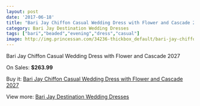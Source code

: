 ```yaml
---
layout: post
date: '2017-06-18'
title: "Bari Jay Chiffon Casual Wedding Dress with Flower and Cascade 2027"
category: Bari Jay Destination Wedding Dresses
tags: ["bari","beaded","evening","dress","casual"]
image: http://img.princessan.com/34236-thickbox_default/bari-jay-chiffon-casual-wedding-dress-with-flower-and-cascade-2027.jpg
---
```

Bari Jay Chiffon Casual Wedding Dress with Flower and Cascade 2027

On Sales: **$263.99**
<a href="https://www.princessan.com/en/16017-bari-jay-chiffon-casual-wedding-dress-with-flower-and-cascade-2027.html"><amp-img layout="responsive" width="600" height="600" src="//img.princessan.com/34236-thickbox_default/bari-jay-chiffon-casual-wedding-dress-with-flower-and-cascade-2027.jpg" alt="Bari Jay Chiffon Casual Wedding Dress with Flower and Cascade 2027 0" /></a>

Buy it: [Bari Jay Chiffon Casual Wedding Dress with Flower and Cascade 2027](https://www.princessan.com/en/16017-bari-jay-chiffon-casual-wedding-dress-with-flower-and-cascade-2027.html "Bari Jay Chiffon Casual Wedding Dress with Flower and Cascade 2027")

View more: [Bari Jay Destination Wedding Dresses](https://www.princessan.com/en/129- "Bari Jay Destination Wedding Dresses")
